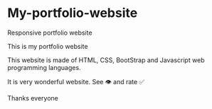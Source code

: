 # My-portfolio-website
Responsive portfolio website


This is my portfolio website

This website is made of HTML, CSS, 
 BootStrap and Javascript web programming languages.

It is very wonderful website. 
See 👁  and rate ✅

Thanks everyone

